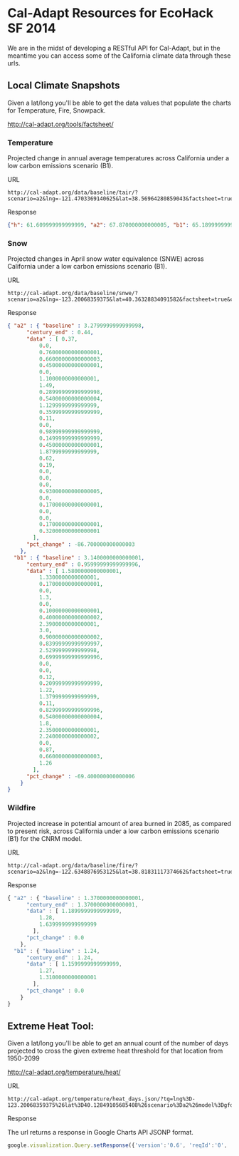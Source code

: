 Cal-Adapt Resources for EcoHack SF 2014
====================

We are in the midst of developing a RESTful API for Cal-Adapt, but in the meantime you can access some of the California climate data through these urls.

Local Climate Snapshots
---------------------
Given a lat/long you'll be able to get the data values that populate the charts for Temperature, Fire, Snowpack.

http://cal-adapt.org/tools/factsheet/

### Temperature
Projected change in annual average temperatures across California under a low carbon emissions scenario (B1).

URL

```
http://cal-adapt.org/data/baseline/tair/?scenario=a2&lng=-121.4703369140625&lat=38.56964280859043&factsheet=true&county=false&units=imperial
```

Response

```json
{"h": 61.609999999999999, "a2": 67.870000000000005, "b1": 65.189999999999998}
```

### Snow
Projected changes in April snow water equivalence (SNWE) across California under a low carbon emissions scenario (B1).

URL

```
http://cal-adapt.org/data/baseline/snwe/?scenario=a2&lng=-123.20068359375&lat=40.36328834091582&factsheet=true&county=true&units=imperial&month=4
```

Response

```json
{ "a2" : { "baseline" : 3.2799999999999998,
      "century_end" : 0.44,
      "data" : [ 0.37,
          0.0,
          0.76000000000000001,
          0.66000000000000003,
          0.45000000000000001,
          0.0,
          1.1000000000000001,
          1.49,
          0.28999999999999998,
          0.54000000000000004,
          1.1299999999999999,
          0.35999999999999999,
          0.11,
          0.0,
          0.98999999999999999,
          0.14999999999999999,
          0.45000000000000001,
          1.8799999999999999,
          0.62,
          0.19,
          0.0,
          0.0,
          0.0,
          0.93000000000000005,
          0.0,
          0.17000000000000001,
          0.0,
          0.0,
          0.17000000000000001,
          0.32000000000000001
        ],
      "pct_change" : -86.700000000000003
    },
  "b1" : { "baseline" : 3.1400000000000001,
      "century_end" : 0.95999999999999996,
      "data" : [ 1.5800000000000001,
          1.3300000000000001,
          0.17000000000000001,
          0.0,
          1.3,
          0.0,
          0.10000000000000001,
          0.40000000000000002,
          2.3900000000000001,
          3.0,
          0.90000000000000002,
          0.83999999999999997,
          2.5299999999999998,
          0.69999999999999996,
          0.0,
          0.0,
          0.12,
          0.20999999999999999,
          1.22,
          1.3799999999999999,
          0.11,
          0.82999999999999996,
          0.54000000000000004,
          1.8,
          2.3500000000000001,
          2.2400000000000002,
          0.0,
          0.87,
          0.66000000000000003,
          1.26
        ],
      "pct_change" : -69.400000000000006
    }
}
```

### Wildfire
Projected increase in potential amount of area burned in 2085, as compared to present risk, across California under a low carbon emissions scenario (B1) for the CNRM model.

URL

```
http://cal-adapt.org/data/baseline/fire/?scenario=a2&lng=-122.6348876953125&lat=38.81831117374662&factsheet=true&county=true&units=imperial
```

Response

```javascript
{ "a2" : { "baseline" : 1.3700000000000001,
      "century_end" : 1.3700000000000001,
      "data" : [ 1.1899999999999999,
          1.28,
          1.6399999999999999
        ],
      "pct_change" : 0.0
    },
  "b1" : { "baseline" : 1.24,
      "century_end" : 1.24,
      "data" : [ 1.1599999999999999,
          1.27,
          1.3100000000000001
        ],
      "pct_change" : 0.0
    }
}
```






Extreme Heat Tool:
---------------------
Given a lat/long you'll be able to get an annual count of the number of days projected to cross the given extreme heat threshold for that location from 1950-2099

http://cal-adapt.org/temperature/heat/

URL

```
http://cal-adapt.org/temperature/heat_days.json/?tq=lng%3D-123.20068359375%26lat%3D40.12849105685408%26scenario%3Da2%26model%3Dgfdl%26type%3Dnumdays%26units%3Dimperial%26climvar%3Dtmax&tqx=reqId%3A0
```

Response

The url returns a response in Google Charts API JSONP format.  

```javascript
google.visualization.Query.setResponse({'version':'0.6', 'reqId':'0', 'status':'OK', 'table': {cols:[{id:'Year',label:'Year',type:'date'},{id:'Number of Extreme Heat Days',label:'Number of Extreme Heat Days',type:'number',p:{'climnorm_avg_numdays':'4.3','extreme_heat_threshold':'91.7189984131'}}],rows:[{c:[{v:new Date(1950,0,1)},{v:10}]},........{c:[{v:new Date(2099,0,1)},{v:35}]}]}});
```
```